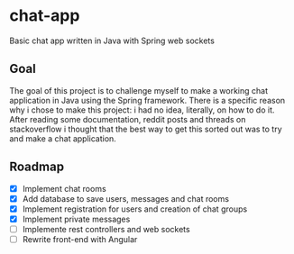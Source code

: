 # chat-app
Basic chat app written in Java with Spring web sockets
## Goal
The goal of this project is to challenge myself to make a working chat application in Java using the Spring framework. There is a specific reason why i chose to make this project: i had no idea, literally, on how to do it. After reading some documentation, reddit posts and threads on stackoverflow i thought that the best way to get this sorted out was to try and make a chat application.
## Roadmap

- [x] Implement chat rooms
- [x] Add database to save users, messages and chat rooms
- [x] Implement registration for users and creation of chat groups
- [x] Implement private messages
- [ ] Implemente rest controllers and web sockets
- [ ] Rewrite front-end with Angular
